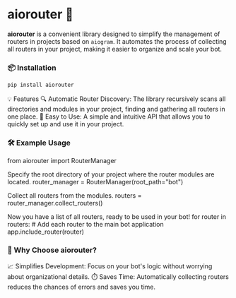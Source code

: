 # aiorouter 🚀

**aiorouter** is a convenient library designed to simplify the management of routers in projects based on `aiogram`. It automates the process of collecting all routers in your project, making it easier to organize and scale your bot.

### 📦 Installation

```bash
pip install aiorouter
```
💡 Features
🔍 Automatic Router Discovery: The library recursively scans all directories and modules in your project, finding and gathering all routers in one place.
🚀 Easy to Use: A simple and intuitive API that allows you to quickly set up and use it in your project.
### 🛠️ Example Usage

from aiorouter import RouterManager

Specify the root directory of your project where the router modules are located.
router_manager = RouterManager(root_path="bot")

Collect all routers from the modules.
routers = router_manager.collect_routers()

Now you have a list of all routers, ready to be used in your bot!
for router in routers:
    # Add each router to the main bot application
    app.include_router(router)

### 🌟 Why Choose aiorouter?
📈 Simplifies Development: Focus on your bot's logic without worrying about organizational details.
⏱️ Saves Time: Automatically collecting routers reduces the chances of errors and saves you time.
